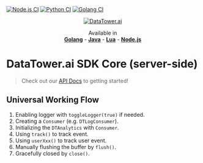 <style>
.header_text a {
    font-weight: bold;
}
</style>

[![Node.js CI](https://github.com/datatower-ai/sdk-core-base/actions/workflows/build_pub_nodejs.yaml/badge.svg?branch=main&event=push)](https://github.com/datatower-ai/sdk-core-base/actions/workflows/build_pub_nodejs.yaml)
[![Python CI](https://github.com/datatower-ai/sdk-core-base/actions/workflows/build_pub_python.yaml/badge.svg?branch=main&event=push)](https://github.com/datatower-ai/sdk-core-base/actions/workflows/build_pub_python.yaml)
[![Golang CI](https://github.com/datatower-ai/sdk-core-base/actions/workflows/build_pub_golang.yaml/badge.svg?branch=main&event=push)](https://github.com/datatower-ai/sdk-core-base/actions/workflows/build_pub_golang.yaml)

<p align="center">
    <a href="https://datatower.ai/" target="_blank">
        <picture>
            <source srcset="https://dash.datatower.ai/logo_v2.png" media="(prefers-color-scheme: dark)">
            <source srcset="https://dash.datatower.ai/logoWhite_v2.png" media="(prefers-color-scheme: light)" >
            <img src="https://dash.datatower.ai/logoWhite_v2.png" alt="DataTower.ai">
        </picture>
    </a>
</p>

<p align="center" class="header_text">
    <span>Available in</span><br />
    <a href="">Golang</a>
    <span>-</span>
    <a href="">Java</a>
    <span>-</span>
    <a href="">Lua</a>
    <span>-</span>
    <a href="">Node.js</a>
</p>

# DataTower.ai SDK Core (server-side)

> Check out our [API Docs](https://docs.datatower.ai/docs/wb9UC1) to getting started!

## Universal Working Flow
1. Enabling logger with `toggleLogger(true)` if needed.
2. Creating a `Consumer` (e.g. `DTLogConsumer`). 
3. Initializing the `DTAnalytics` with `Consumer`.
4. Using `track()` to track event. 
5. Using `userXxx()` to track user event. 
6. Manually flushing the buffer by `flush()`. 
7. Gracefully closed by `close()`. 